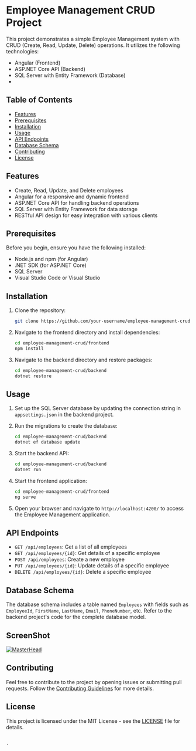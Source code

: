 # Employee Management CRUD Project

This project demonstrates a simple Employee Management system with CRUD (Create, Read, Update, Delete) operations. It utilizes the following technologies:

- Angular (Frontend)
- ASP.NET Core API (Backend)
- SQL Server with Entity Framework (Database)
- 
## Table of Contents

- [Features](#features)
- [Prerequisites](#prerequisites)
- [Installation](#installation)
- [Usage](#usage)
- [API Endpoints](#api-endpoints)
- [Database Schema](#database-schema)
- [Contributing](#contributing)
- [License](#license)

## Features

- Create, Read, Update, and Delete employees
- Angular for a responsive and dynamic frontend
- ASP.NET Core API for handling backend operations
- SQL Server with Entity Framework for data storage
- RESTful API design for easy integration with various clients

## Prerequisites

Before you begin, ensure you have the following installed:

- Node.js and npm (for Angular)
- .NET SDK (for ASP.NET Core)
- SQL Server
- Visual Studio Code or Visual Studio

## Installation

1. Clone the repository:

   ```bash
   git clone https://github.com/your-username/employee-management-crud.git
   ```

2. Navigate to the frontend directory and install dependencies:

   ```bash
   cd employee-management-crud/frontend
   npm install
   ```

3. Navigate to the backend directory and restore packages:

   ```bash
   cd employee-management-crud/backend
   dotnet restore
   ```

## Usage

1. Set up the SQL Server database by updating the connection string in `appsettings.json` in the backend project.

2. Run the migrations to create the database:

   ```bash
   cd employee-management-crud/backend
   dotnet ef database update
   ```

3. Start the backend API:

   ```bash
   cd employee-management-crud/backend
   dotnet run
   ```

4. Start the frontend application:

   ```bash
   cd employee-management-crud/frontend
   ng serve
   ```

5. Open your browser and navigate to `http://localhost:4200/` to access the Employee Management application.

## API Endpoints

- `GET /api/employees`: Get a list of all employees
- `GET /api/employees/{id}`: Get details of a specific employee
- `POST /api/employees`: Create a new employee
- `PUT /api/employees/{id}`: Update details of a specific employee
- `DELETE /api/employees/{id}`: Delete a specific employee

## Database Schema

The database schema includes a table named `Employees` with fields such as `EmployeeId`, `FirstName`, `LastName`, `Email`, `PhoneNumber`, etc. Refer to the backend project's code for the complete database model.

## ScreenShot
[![MasterHead](https://akshay-kumar93.web.app/img/portfolio/CRUD.png
)](https://akshay-kumar93.web.app/)
## Contributing

Feel free to contribute to the project by opening issues or submitting pull requests. Follow the [Contributing Guidelines](CONTRIBUTING.md) for more details.

## License

This project is licensed under the MIT License - see the [LICENSE](LICENSE) file for details.
```

.
